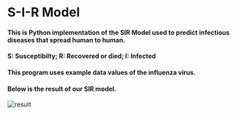 # S-I-R Model
#### This is Python implementation of the SIR Model used to predict infectious diseases that spread human to human.
#### S: Susceptibilty; R: Recovered or died; I: Infected
#### This program uses example data values of the influenza virus.
#### Below is the result of our SIR model.
![result](https://user-images.githubusercontent.com/84118004/213513100-a7b58915-6c44-491e-9c32-76001d6a42c4.png)
